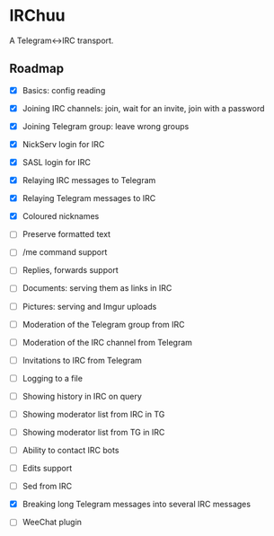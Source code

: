 # IRChuu
A Telegram<->IRC transport.

## Roadmap
- [x] Basics: config reading

- [x] Joining IRC channels: join, wait for an invite, join with a password
- [x] Joining Telegram group: leave wrong groups
- [x] NickServ login for IRC
- [x] SASL login for IRC

- [x] Relaying IRC messages to Telegram
- [x] Relaying Telegram messages to IRC
- [x] Coloured nicknames
- [ ] Preserve formatted text
- [ ] /me command support
- [ ] Replies, forwards support
- [ ] Documents: serving them as links in IRC
- [ ] Pictures: serving and Imgur uploads
- [ ] Moderation of the Telegram group from IRC
- [ ] Moderation of the IRC channel from Telegram
- [ ] Invitations to IRC from Telegram

- [ ] Logging to a file
- [ ] Showing history in IRC on query

- [ ] Showing moderator list from IRC in TG
- [ ] Showing moderator list from TG in IRC
- [ ] Ability to contact IRC bots
- [ ] Edits support
- [ ] Sed from IRC
- [x] Breaking long Telegram messages into several IRC messages

- [ ] WeeChat plugin
